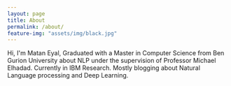 ```yaml
---
layout: page
title: About
permalink: /about/
feature-img: "assets/img/black.jpg"
---
```


Hi, I'm Matan Eyal, Graduated with a Master in Computer Science from Ben Gurion University about NLP under the supervision of Professor Michael Elhadad. Currently in IBM Research.
Mostly blogging about Natural Language processing and Deep Learning.